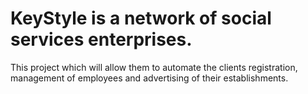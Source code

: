 # KeyStyle is a network of social services enterprises.
This project which will allow them to automate the clients registration, management of employees and advertising of their establishments.
